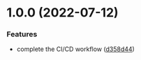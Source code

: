 # 1.0.0 (2022-07-12)


### Features

* complete the CI/CD workflow ([d358d44](https://github.com/fc86jie/event-hub/commit/d358d446dbc8b32c82e00dbbb1c352d56b0f94ef))
